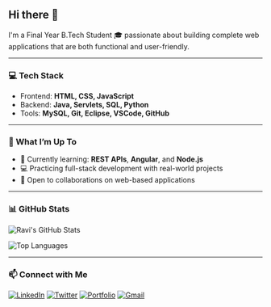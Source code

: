 ## Hi there 👋  
I'm a Final Year B.Tech Student 🎓 passionate about building complete web applications that are both functional and user-friendly.

---

### 💻 Tech Stack  
- Frontend: **HTML, CSS, JavaScript**  
- Backend: **Java, Servlets, SQL, Python**  
- Tools: **MySQL, Git, Eclipse, VSCode, GitHub**

---

### 🚀 What I’m Up To  
- 🌱 Currently learning: **REST APIs**, **Angular**, and **Node.js**  
- 💻 Practicing full-stack development with real-world projects  
- 🤝 Open to collaborations on web-based applications

---

### 📊 GitHub Stats  

![Ravi's GitHub Stats](https://github-readme-stats.vercel.app/api?username=Ravi-narayana-brahma&show_icons=true&theme=radical)  

![Top Languages](https://github-readme-stats.vercel.app/api/top-langs/?username=Ravi-narayana-brahma&layout=compact&theme=radical)

---

### 📫 Connect with Me

[![LinkedIn](https://img.shields.io/badge/LinkedIn-blue?logo=linkedin&logoColor=white)](https://www.linkedin.com/in/ravi-narayana-brahma-3493b229a/)
[![Twitter](https://img.shields.io/badge/Twitter-1DA1F2?logo=twitter&logoColor=white)](https://twitter.com/your-twitter)
[![Portfolio](https://img.shields.io/badge/Portfolio-000?logo=github&logoColor=white)](https://portfolio-five-pied-22.vercel.app/)
[![Gmail](https://img.shields.io/badge/Gmail-D14836?logo=gmail&logoColor=white)](mailto:ravinaryanab25@gmail.com)  












